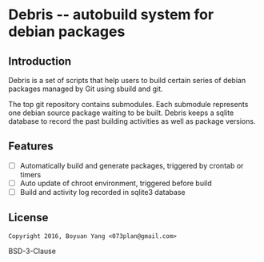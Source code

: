 # Debris -- autobuild system for debian packages

## Introduction

Debris is a set of scripts that help users to build certain series
of debian packages managed by Git using sbuild and git.

The top git repository contains submodules. Each submodule represents
one debian source package waiting to be built. Debris keeps a sqlite database
to record the past building activities as well as package versions.

## Features

* [ ] Automatically build and generate packages, triggered by crontab or timers
* [ ] Auto update of chroot environment, triggered before build
* [ ] Build and activity log recorded in sqlite3 database

## License

```Copyright 2016, Boyuan Yang <073plan@gmail.com>```

BSD-3-Clause
